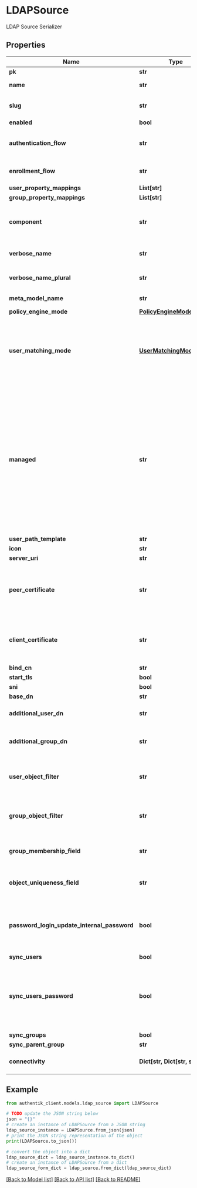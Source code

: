 # LDAPSource

LDAP Source Serializer

## Properties

Name | Type | Description | Notes
------------ | ------------- | ------------- | -------------
**pk** | **str** |  | [readonly] 
**name** | **str** | Source&#39;s display Name. | 
**slug** | **str** | Internal source name, used in URLs. | 
**enabled** | **bool** |  | [optional] 
**authentication_flow** | **str** | Flow to use when authenticating existing users. | [optional] 
**enrollment_flow** | **str** | Flow to use when enrolling new users. | [optional] 
**user_property_mappings** | **List[str]** |  | [optional] 
**group_property_mappings** | **List[str]** |  | [optional] 
**component** | **str** | Get object component so that we know how to edit the object | [readonly] 
**verbose_name** | **str** | Return object&#39;s verbose_name | [readonly] 
**verbose_name_plural** | **str** | Return object&#39;s plural verbose_name | [readonly] 
**meta_model_name** | **str** | Return internal model name | [readonly] 
**policy_engine_mode** | [**PolicyEngineMode**](PolicyEngineMode.md) |  | [optional] 
**user_matching_mode** | [**UserMatchingModeEnum**](UserMatchingModeEnum.md) | How the source determines if an existing user should be authenticated or a new user enrolled. | [optional] 
**managed** | **str** | Objects that are managed by authentik. These objects are created and updated automatically. This flag only indicates that an object can be overwritten by migrations. You can still modify the objects via the API, but expect changes to be overwritten in a later update. | [readonly] 
**user_path_template** | **str** |  | [optional] 
**icon** | **str** |  | [readonly] 
**server_uri** | **str** |  | 
**peer_certificate** | **str** | Optionally verify the LDAP Server&#39;s Certificate against the CA Chain in this keypair. | [optional] 
**client_certificate** | **str** | Client certificate to authenticate against the LDAP Server&#39;s Certificate. | [optional] 
**bind_cn** | **str** |  | [optional] 
**start_tls** | **bool** |  | [optional] 
**sni** | **bool** |  | [optional] 
**base_dn** | **str** |  | 
**additional_user_dn** | **str** | Prepended to Base DN for User-queries. | [optional] 
**additional_group_dn** | **str** | Prepended to Base DN for Group-queries. | [optional] 
**user_object_filter** | **str** | Consider Objects matching this filter to be Users. | [optional] 
**group_object_filter** | **str** | Consider Objects matching this filter to be Groups. | [optional] 
**group_membership_field** | **str** | Field which contains members of a group. | [optional] 
**object_uniqueness_field** | **str** | Field which contains a unique Identifier. | [optional] 
**password_login_update_internal_password** | **bool** | Update internal authentik password when login succeeds with LDAP | [optional] 
**sync_users** | **bool** |  | [optional] 
**sync_users_password** | **bool** | When a user changes their password, sync it back to LDAP. This can only be enabled on a single LDAP source. | [optional] 
**sync_groups** | **bool** |  | [optional] 
**sync_parent_group** | **str** |  | [optional] 
**connectivity** | **Dict[str, Dict[str, str]]** | Get cached source connectivity | [readonly] 

## Example

```python
from authentik_client.models.ldap_source import LDAPSource

# TODO update the JSON string below
json = "{}"
# create an instance of LDAPSource from a JSON string
ldap_source_instance = LDAPSource.from_json(json)
# print the JSON string representation of the object
print(LDAPSource.to_json())

# convert the object into a dict
ldap_source_dict = ldap_source_instance.to_dict()
# create an instance of LDAPSource from a dict
ldap_source_form_dict = ldap_source.from_dict(ldap_source_dict)
```
[[Back to Model list]](../README.md#documentation-for-models) [[Back to API list]](../README.md#documentation-for-api-endpoints) [[Back to README]](../README.md)


